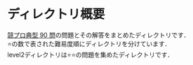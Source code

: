 # ディレクトリ概要
[競プロ典型 90 問](https://atcoder.jp/contests/typical90)の問題とその解答をまとめたディレクトリです．  
⭐️の数で表された難易度順にディレクトリを分けています．  
level2ディレクトリは⭐️⭐️の問題を集めたディレクトリです．  